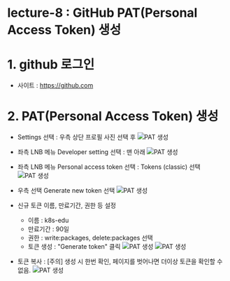 # lecture-8 : GitHub PAT(Personal Access Token) 생성

# 1. github 로그인
- 사이트 : https://github.com

# 2. PAT(Personal Access Token) 생성
- Settings 선택 : 우측 상단 프로필 사진 선택 후
  ![PAT 생성](/lecture8/img/lecture8-github-pat01.png)
- 좌측 LNB 메뉴 Developer setting 선택 : 맨 아래
  ![PAT 생성](/lecture8/img/lecture8-github-pat02.png)
- 좌측 LNB 메뉴 Personal access token 선택 : Tokens (classic) 선택
  ![PAT 생성](/lecture8/img/lecture8-github-pat03.png)
- 우측 선택 Generate new token 선택
  ![PAT 생성](/lecture8/img/lecture8-github-pat04.png)
- 신규 토큰 이름, 만료기간, 권한 등 설정 
  - 이름 : k8s-edu
  - 만료기간 : 90일 
  - 권한 : write:packages, delete:packages 선택
  - 토큰 생성 : "Generate token" 클릭
  ![PAT 생성](/lecture8/img/lecture8-github-pat05.png)
  ![PAT 생성](/lecture8/img/lecture8-github-pat06.png)
  
- 토큰 복사 : [주의] 생성 시 한번 확인, 페이지를 벗어나면 더이상 토큰을 확인할 수 없음. 
  ![PAT 생성](/lecture8/img/lecture8-github-pat07.png)
